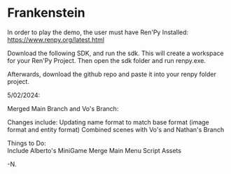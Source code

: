﻿# Frankenstein


In order to play the demo, the user must have Ren'Py Installed: https://www.renpy.org/latest.html

Download the following SDK, and run the sdk.  This will create a workspace for your Ren'Py Project.
Then open the sdk folder and run renpy.exe.  

Afterwards, download the github repo and paste it into your renpy folder project.  



5/02/2024:

Merged Main Branch and Vo's Branch:

Changes include:
Updating name format to match base format (image format and entity format)
Combined scenes with Vo's and Nathan's Branch

Things to Do:  
Include Alberto's MiniGame
Merge Main Menu Script Assets

-N.
